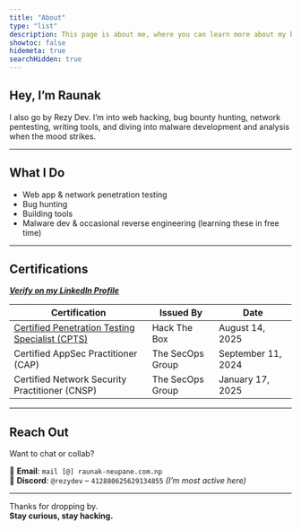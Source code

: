 ```yaml
---
title: "About"
type: "list"
description: This page is about me, where you can learn more about my background, skills, and interests.
showtoc: false
hidemeta: true
searchHidden: true
---
```


## Hey, I’m Raunak

I also go by Rezy Dev. I’m into web hacking, bug bounty hunting, network pentesting, writing tools, and diving into malware development and analysis when the mood strikes.

---

## What I Do

- Web app & network penetration testing
- Bug hunting
- Building tools 
- Malware dev & occasional reverse engineering (learning these in free time)

---

## Certifications

_**[Verify on my LinkedIn Profile](https://www.linkedin.com/in/rezydev)**_

| Certification                                | Issued By           | Date          |
|---------------------------------------------|---------------------|---------------|
| [Certified Penetration Testing Specialist (CPTS)](https://www.credly.com/badges/641f3d28-f1f4-4ef0-b95a-b75b97b4ecd8) | Hack The Box     | August 14, 2025    |
| Certified AppSec Practitioner (CAP)         | The SecOps Group    | September 11, 2024  |
| Certified Network Security Practitioner (CNSP) | The SecOps Group | January 17, 2025  |

---

## Reach Out

Want to chat or collab?

📧 **Email**: `mail [@] raunak-neupane.com.np`  
💬 **Discord**: `@rezydev` – `412880625629134855` _(I’m most active here)_

---

Thanks for dropping by.  
**Stay curious, stay hacking.**
